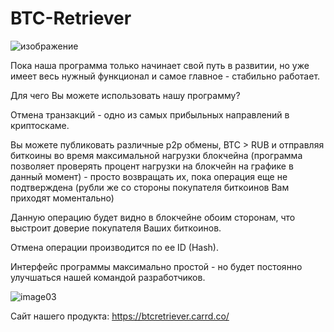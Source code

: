 # BTC-Retriever

![изображение](https://github.com/user-attachments/assets/a138484a-3b16-4028-870c-05593b6f129c)

Пока наша программа только начинает свой путь в развитии, но уже имеет весь нужный функционал и самое главное - стабильно работает.

Для чего Вы можете использовать нашу программу?

Отмена транзакций - одно из самых прибыльных направлений в криптоскаме.

Вы можете публиковать различные p2p обмены, BTC > RUB и отправляя биткоины во время максимальной нагрузки блокчейна (программа позволяет проверять процент нагрузки на блокчейн на графике в данный момент) - просто возвращать их, пока операция еще не подтверждена (рубли же со стороны покупателя биткоинов Вам приходят моментально)

Данную операцию будет видно в блокчейне обоим сторонам, что выстроит доверие покупателя Ваших биткоинов.

Отмена операции производится по ее ID (Hash).

Интерфейс программы максимально простой - но будет постоянно улучшаться нашей командой разработчиков.

![image03](https://github.com/user-attachments/assets/5f1317db-213c-4ca9-a5fd-c68952c9202d)

Сайт нашего продукта: https://btcretriever.carrd.co/ 
